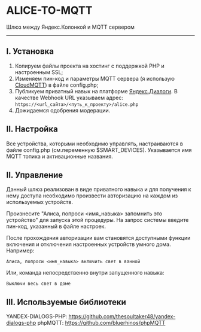 # ALICE-TO-MQTT

Шлюз между Яндекс.Колонкой и MQTT сервером
___

##  I. Установка
1. Копируем файлы проекта на хостинг с поддержкой PHP и настроенным SSL;
2. Изменяем пин-код и параметры MQTT сервера (я использую [CloudMQTT](https://www.cloudmqtt.com/)) в файле config.php;
3. Публикуем приватный навык на платформе [Яндекс.Диалоги](https://dialogs.yandex.ru/developer). В качестве Webhook URL указываем адрес:
`https://<url_сайта>/<путь_к_проекту>/alice.php`
4. Дожидаемся одобрения модерации.

##  II. Настройка
Все устройства, которыми необходимо управлять, настраиваются в файле config.php (см.переменную $SMART_DEVICES). Указывается имя MQTT топика и активационные названия.

##  II. Управление
Данный шлюз реализован в виде приватного навыка и для получения к нему доступа необходимо произвести авторизацию на каждом из используемых устройств.

Произнесите "Алиса, попроси <имя_навыка> запомнить это устройство" для запуска этой процедуры. На запрос системы введите пин-код, указанный в файле настроек.

После прохождения авторизации вам становятся доступными функции включения и отключения настроенных устройств умного дома. Например:

`Алиса, попроси <имя_навыка> включить свет в ванной`

Или, команда непосредственно внутри запущенного навыка:

`Выключи весь свет в доме`

##  III. Используемые библиотеки
YANDEX-DIALOGS-PHP: https://github.com/thesoultaker48/yandex-dialogs-php
phpMQTT: https://github.com/bluerhinos/phpMQTT
